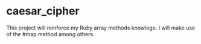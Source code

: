 # caesar_cipher

This project will reinforce my Ruby array methods knowlege. I will make use of the #map
method among others.
